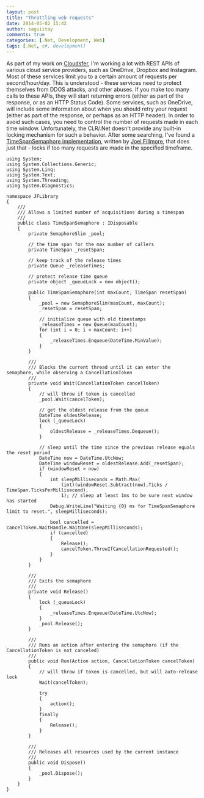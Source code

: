 ```yaml
---
layout: post
title: "Throttling web requests"
date: 2014-05-02 15:42
author: saguiitay
comments: true
categories: [.Net, Development, Web]
tags: [.Net, c#, development]
---
```

As part of my work on [Cloudsfer](http://www.cloudsfer.com), I'm working a lot with REST APIs of various cloud service providers, such as OneDrive, Dropbox and Instagram. Most of these services limit you to a certain amount of requests per second/hour/day. This is understood - these services need to protect themselves from DDOS attacks, and other abuses. If you make too many calls to these APIs, they will start returning errors (either as part of the response, or as an HTTP Status Code). Some services, such as OneDrive, will include some information about when you should retry your request (either as part of the response, or perhaps as an HTTP header). In order to avoid such cases, you need to control the number of requests made in each time window. Unfortunately, the CLR/.Net doesn't provide any built-in locking mechanism for such a behavior. After some searching, I've found a [TimeSpanSemaphore implementation](http://joelfillmore.com/throttling-web-api-calls/), written by [Joel Fillmore](http://joelfillmore.com/), that does just that - locks if too many requests are made in the specified timeframe.  

    using System;
    using System.Collections.Generic;
    using System.Linq;
    using System.Text;
    using System.Threading;
    using System.Diagnostics;

    namespace JFLibrary
    {
        /// 
        /// Allows a limited number of acquisitions during a timespan
        /// 
        public class TimeSpanSemaphore : IDisposable
        {
            private SemaphoreSlim _pool;

            // the time span for the max number of callers
            private TimeSpan _resetSpan;

            // keep track of the release times
            private Queue _releaseTimes;

            // protect release time queue
            private object _queueLock = new object();

            public TimeSpanSemaphore(int maxCount, TimeSpan resetSpan)
            {
                _pool = new SemaphoreSlim(maxCount, maxCount);
                _resetSpan = resetSpan;

                // initialize queue with old timestamps
                _releaseTimes = new Queue(maxCount);
                for (int i = 0; i < maxCount; i++)
                {
                    _releaseTimes.Enqueue(DateTime.MinValue);
                }
            }

            /// 
            /// Blocks the current thread until it can enter the semaphore, while observing a CancellationToken
            /// 
            private void Wait(CancellationToken cancelToken)
            {
                // will throw if token is cancelled
                _pool.Wait(cancelToken);

                // get the oldest release from the queue
                DateTime oldestRelease;
                lock (_queueLock)
                {
                    oldestRelease = _releaseTimes.Dequeue();
                }

                // sleep until the time since the previous release equals the reset period
                DateTime now = DateTime.UtcNow;
                DateTime windowReset = oldestRelease.Add(_resetSpan);
                if (windowReset > now)
                {
                    int sleepMilliseconds = Math.Max(
                        (int)(windowReset.Subtract(now).Ticks / TimeSpan.TicksPerMillisecond),
                        1); // sleep at least 1ms to be sure next window has started
                    Debug.WriteLine("Waiting {0} ms for TimeSpanSemaphore limit to reset.", sleepMilliseconds);

                    bool cancelled = cancelToken.WaitHandle.WaitOne(sleepMilliseconds);
                    if (cancelled)
                    {
                        Release();
                        cancelToken.ThrowIfCancellationRequested();
                    }
                }
            }

            /// 
            /// Exits the semaphore
            /// 
            private void Release()
            {
                lock (_queueLock)
                {
                    _releaseTimes.Enqueue(DateTime.UtcNow);
                }
                _pool.Release();
            }

            /// 
            /// Runs an action after entering the semaphore (if the CancellationToken is not canceled)
            /// 
            public void Run(Action action, CancellationToken cancelToken)
            {
                // will throw if token is cancelled, but will auto-release lock
                Wait(cancelToken);

                try
                {
                    action();
                }
                finally
                {
                    Release();
                }
            }

            /// 
            /// Releases all resources used by the current instance
            /// 
            public void Dispose()
            {
                _pool.Dispose();
            }
        }
    }

